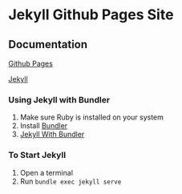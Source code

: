 # Jekyll Github Pages Site

## Documentation

[Github Pages](https://help.github.com/en/github/working-with-github-pages)

[Jekyll](https://jekyllrb.com/)

### Using Jekyll with Bundler

1. Make sure Ruby is installed on your system
2. Install [Bundler](https://bundler.io/)
3. [Jekyll With Bundler](https://jekyllrb.com/tutorials/using-jekyll-with-bundler/)

### To Start Jekyll

1. Open a terminal
2. Run `bundle exec jekyll serve`
